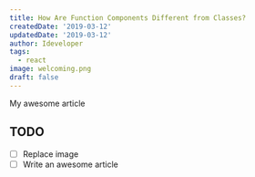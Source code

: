 ```yaml
---
title: How Are Function Components Different from Classes?
createdDate: '2019-03-12'
updatedDate: '2019-03-12'
author: Ideveloper
tags:
  - react
image: welcoming.png
draft: false
---
```


My awesome article

## TODO

-   [ ] Replace image
-   [ ] Write an awesome article
